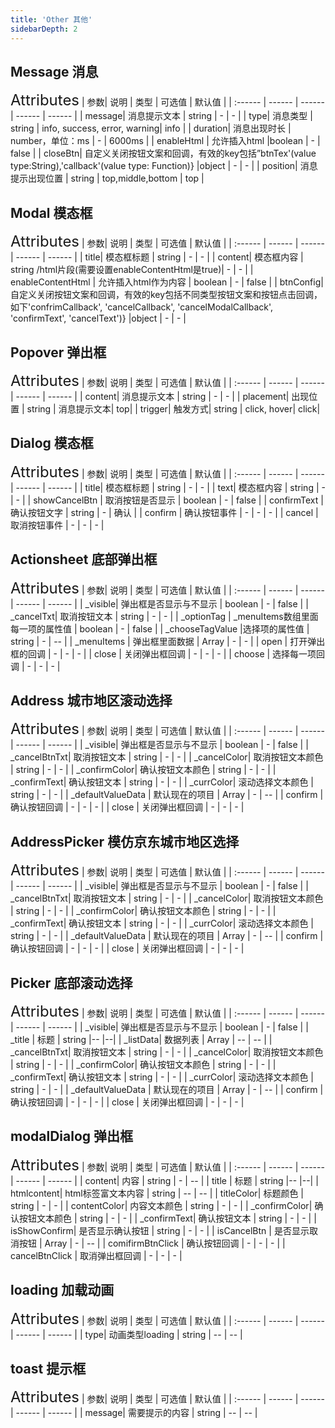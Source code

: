 ```yaml
---
title: 'Other 其他'
sidebarDepth: 2
---
```

## Message  消息
<ClientOnly>
  <simple-message/>

<font size=5>Attributes</font>
| 参数| 说明 | 类型 | 可选值 | 默认值 |
| :------ | ------ | ------ | ------ | ------ |
| message| 消息提示文本 | string | - | - |
| type| 消息类型 | string | info, success, error, warning| info |
| duration| 消息出现时长 | number，单位：ms | - | 6000ms |
| enableHtml	| 允许插入html |boolean | - | false |
| closeBtn| 自定义关闭按钮文案和回调，有效的key包括”btnTex'(value type:String),'callback'(value type: Function)} |object | - | - |
| position| 消息提示出现位置 | string | top,middle,bottom | top |
</ClientOnly>


## Modal 模态框
<ClientOnly>
<simple-modal/>

<font size=5>Attributes</font>
| 参数| 说明 | 类型 | 可选值 | 默认值 |
| :------ | ------ | ------ | ------ | ------ |
| title| 模态框标题 | string | - | - |
| content| 模态框内容 | string /html片段(需要设置enableContentHtml是true)| - | - |
| enableContentHtml	| 允许插入html作为内容 | boolean | - | false |
| btnConfig| 自定义关闭按钮文案和回调，有效的key包括不同类型按钮文案和按钮点击回调，如下'confrimCallback', 'cancelCallback', 'cancelModalCallback', 'confirmText', 'cancelText')} |object | - | - |
</ClientOnly>


## Popover 弹出框
<ClientOnly>
  <simple-popover/>

<font size=5>Attributes</font>
| 参数| 说明 | 类型 | 可选值 | 默认值 |
| :------ | ------ | ------ | ------ | ------ |
| content| 消息提示文本 | string | - | - |
| placement| 出现位置 | string | 消息提示文本| top|
| trigger| 触发方式| string | click, hover| click|
</ClientOnly>

## Dialog 模态框
<ClientOnly>
<simple-dialog/>

<font size=5>Attributes</font>
| 参数| 说明 | 类型 | 可选值 | 默认值 |
| :------ | ------ | ------ | ------ | ------ |
| title| 模态框标题 | string | - | - |
| text| 模态框内容 | string | - | - |
| showCancelBtn	| 取消按钮是否显示 | boolean | - | false |
| confirmText	| 确认按钮文字 | string | - | 确认 |
| confirm | 确认按钮事件 | - | - | - |
| cancel | 取消按钮事件 | - | - | - |
</ClientOnly>


## Actionsheet 底部弹出框
<ClientOnly>
<simple-actionsheet/>

<font size=5>Attributes</font>
| 参数| 说明 | 类型 | 可选值 | 默认值 |
| :------ | ------ | ------ | ------ | ------ |
| _visible| 弹出框是否显示与不显示 | boolean | - | false |
| _cancelTxt| 取消按钮文本 | string | - | - |
| _optionTag	| _menuItems数组里面每一项的属性值 | boolean | - | false |
| _chooseTagValue	|选择项的属性值 | string | - | -- |
| _menuItems | 弹出框里面数据 | Array | - | - |
| open | 打开弹出框的回调 | - | - | - |
| close | 关闭弹出框回调 | - | - | - |
| choose | 选择每一项回调 | - | - | - |
</ClientOnly>


## Address 城市地区滚动选择
<ClientOnly>
<simple-address/>

<font size=5>Attributes</font>
| 参数| 说明 | 类型 | 可选值 | 默认值 |
| :------ | ------ | ------ | ------ | ------ |
| _visible| 弹出框是否显示与不显示 | boolean | - | false |
| _cancelBtnTxt| 取消按钮文本 | string | - | - |
| _cancelColor| 取消按钮文本颜色 | string | - | - |
| _confirmColor| 确认按钮文本颜色 | string | - | - |
| _confirmText| 确认按钮文本 | string | - | - |
| _currColor| 滚动选择文本颜色 | string | - | - |
| _defaultValueData	| 默认现在的项目 | Array | - | -- |
| confirm | 确认按钮回调 | - | - | - |
| close | 关闭弹出框回调 | - | - | - |
</ClientOnly>

## AddressPicker 模仿京东城市地区选择
<ClientOnly>
<simple-addressPicker/>

<font size=5>Attributes</font>
| 参数| 说明 | 类型 | 可选值 | 默认值 |
| :------ | ------ | ------ | ------ | ------ |
| _visible| 弹出框是否显示与不显示 | boolean | - | false |
| _cancelBtnTxt| 取消按钮文本 | string | - | - |
| _cancelColor| 取消按钮文本颜色 | string | - | - |
| _confirmColor| 确认按钮文本颜色 | string | - | - |
| _confirmText| 确认按钮文本 | string | - | - |
| _currColor| 滚动选择文本颜色 | string | - | - |
| _defaultValueData	| 默认现在的项目 | Array | - | -- |
| confirm | 确认按钮回调 | - | - | - |
| close | 关闭弹出框回调 | - | - | - |
</ClientOnly>

## Picker 底部滚动选择
<ClientOnly>
<simple-picker/>

<font size=5>Attributes</font>
| 参数| 说明 | 类型 | 可选值 | 默认值 |
| :------ | ------ | ------ | ------ | ------ |
| _visible| 弹出框是否显示与不显示 | boolean | - | false |
| _title | 标题 | string |-- |--|
| _listData| 数据列表 | Array | -- | -- |
| _cancelBtnTxt| 取消按钮文本 | string | - | - |
| _cancelColor| 取消按钮文本颜色 | string | - | - |
| _confirmColor| 确认按钮文本颜色 | string | - | - |
| _confirmText| 确认按钮文本 | string | - | - |
| _currColor| 滚动选择文本颜色 | string | - | - |
| _defaultValueData	| 默认现在的项目 | Array | - | -- |
| confirm | 确认按钮回调 | - | - | - |
| close | 关闭弹出框回调 | - | - | - |
</ClientOnly>

## modalDialog 弹出框
<ClientOnly>
<simple-modalDialog/>

<font size=5>Attributes</font>
| 参数| 说明 | 类型 | 可选值 | 默认值 |
| :------ | ------ | ------ | ------ | ------ |
| content| 内容 | string | - | -- |
| title | 标题 | string |-- |--|
| htmlcontent| html标签富文本内容 | string | -- | -- |
| titleColor| 标题颜色 | string | - | - |
| contentColor| 内容文本颜色 | string | - | - |
| _confirmColor| 确认按钮文本颜色 | string | - | - |
| _confirmText| 确认按钮文本 | string | - | - |
| isShowConfirm| 是否显示确认按钮 | string | - | - |
| isCancelBtn	| 是否显示取消按钮 | Array | - | -- |
| comifirmBtnClick | 确认按钮回调 | - | - | - |
| cancelBtnClick | 取消弹出框回调 | - | - | - |
</ClientOnly>

## loading 加载动画
<ClientOnly>
<simple-loading/>

<font size=5>Attributes</font>
| 参数| 说明 | 类型 | 可选值 | 默认值 |
| :------ | ------ | ------ | ------ | ------ |
| type| 动画类型loading | string | -- | -- |
</ClientOnly>


## toast 提示框 
<ClientOnly>
<simple-toast/>

<font size=5>Attributes</font>
| 参数| 说明 | 类型 | 可选值 | 默认值 |
| :------ | ------ | ------ | ------ | ------ |
| message| 需要提示的内容 | string | -- | -- |
</ClientOnly>